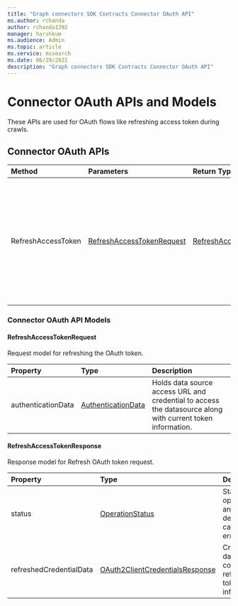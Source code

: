 ```yaml
---
title: "Graph connectors SDK Contracts Connector OAuth API"
ms.author: rchanda
author: rchanda1392
manager: harshkum
ms.audience: Admin
ms.topic: article
ms.service: mssearch
ms.date: 06/29/2022
description: "Graph connectors SDK Contracts Connector OAuth API"
---
```


# Connector OAuth APIs and Models

These APIs are used for OAuth flows like refreshing access token during crawls.

## Connector OAuth APIs

|Method |Parameters |Return Type |Description |
|:----------|:-------------|:----------|:----------|
|RefreshAccessToken |[RefreshAccessTokenRequest](#refreshaccesstokenrequest) |[RefreshAccessTokenResponse](#refreshaccesstokenresponse) |This API is used to generate a refreshed token from the auth server of the datasource and send the token details to the platform. |

### Connector OAuth API Models

#### RefreshAccessTokenRequest

Request model for refreshing the OAuth token.

|Property |Type |Description |
|:----------|:-------------|:----------|
|authenticationData |[AuthenticationData](/microsoftsearch/custom-connector-sdk-contracts-common#authenticationdata) |Holds data source access URL and credential to access the datasource along with current token information. |

#### RefreshAccessTokenResponse

Response model for Refresh OAuth token request.

|Property |Type |Description |
|:----------|:-------------|:----------|
|status |[OperationStatus](/microsoftsearch/custom-connector-sdk-contracts-common#operationstatus) |Status of operation and error details in case of error |
|refreshedCredentialData |[OAuth2ClientCredentialsResponse](/microsoftsearch/custom-connector-sdk-contracts-common#oauth2clientcredentialsresponse) |Credential data containing refreshed token information |

